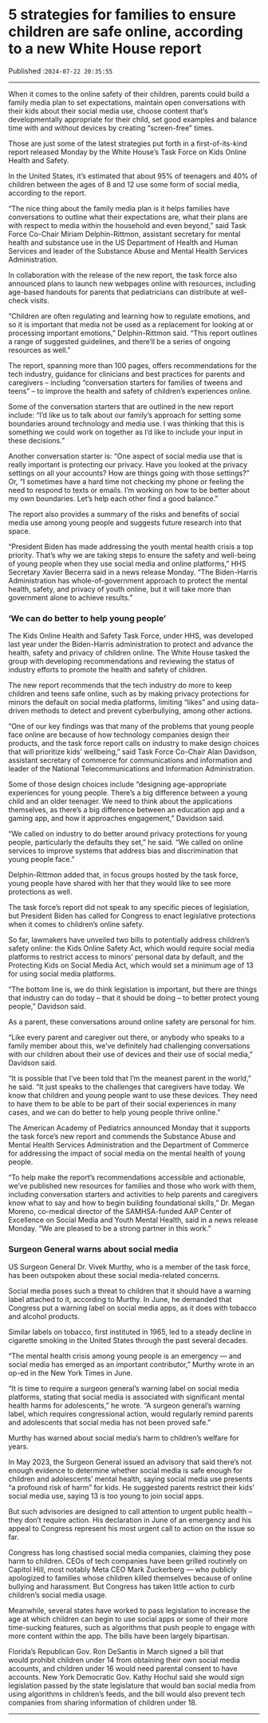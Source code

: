 # 5 strategies for families to ensure children are safe online, according to a new White House report

Published :`2024-07-22 20:35:55`

---

When it comes to the online safety of their children, parents could build a family media plan to set expectations, maintain open conversations with their kids about their social media use, choose content that’s developmentally appropriate for their child, set good examples and balance time with and without devices by creating “screen-free” times.

Those are just some of the latest strategies put forth in a first-of-its-kind report released Monday by the White House’s Task Force on Kids Online Health and Safety.

In the United States, it’s estimated that about 95% of teenagers and 40% of children between the ages of 8 and 12 use some form of social media, according to the report.

“The nice thing about the family media plan is it helps families have conversations to outline what their expectations are, what their plans are with respect to media within the household and even beyond,” said Task Force Co-Chair Miriam Delphin-Rittmon, assistant secretary for mental health and substance use in the US Department of Health and Human Services and leader of the Substance Abuse and Mental Health Services Administration.

In collaboration with the release of the new report, the task force also announced plans to launch new webpages online with resources, including age-based handouts for parents that pediatricians can distribute at well-check visits.

“Children are often regulating and learning how to regulate emotions, and so it is important that media not be used as a replacement for looking at or processing important emotions,” Delphin-Rittmon said. “This report outlines a range of suggested guidelines, and there’ll be a series of ongoing resources as well.”

The report, spanning more than 100 pages, offers recommendations for the tech industry, guidance for clinicians and best practices for parents and caregivers – including “conversation starters for families of tweens and teens” – to improve the health and safety of children’s experiences online.

Some of the conversation starters that are outlined in the new report include: “I’d like us to talk about our family’s approach for setting some boundaries around technology and media use. I was thinking that this is something we could work on together as I’d like to include your input in these decisions.”

Another conversation starter is: “One aspect of social media use that is really important is protecting our privacy. Have you looked at the privacy settings on all your accounts? How are things going with those settings?” Or, “I sometimes have a hard time not checking my phone or feeling the need to respond to texts or emails. I’m working on how to be better about my own boundaries. Let’s help each other find a good balance.”

The report also provides a summary of the risks and benefits of social media use among young people and suggests future research into that space.

“President Biden has made addressing the youth mental health crisis a top priority. That’s why we are taking steps to ensure the safety and well-being of young people when they use social media and online platforms,” HHS Secretary Xavier Becerra said in a news release Monday. “The Biden-Harris Administration has whole-of-government approach to protect the mental health, safety, and privacy of youth online, but it will take more than government alone to achieve results.”

### ‘We can do better to help young people’

The Kids Online Health and Safety Task Force, under HHS, was developed last year under the Biden-Harris administration to protect and advance the health, safety and privacy of children online. The White House tasked the group with developing recommendations and reviewing the status of industry efforts to promote the health and safety of children.

The new report recommends that the tech industry do more to keep children and teens safe online, such as by making privacy protections for minors the default on social media platforms, limiting “likes” and using data-driven methods to detect and prevent cyberbullying, among other actions.

“One of our key findings was that many of the problems that young people face online are because of how technology companies design their products, and the task force report calls on industry to make design choices that will prioritize kids’ wellbeing,” said Task Force Co-Chair Alan Davidson, assistant secretary of commerce for communications and information and leader of the National Telecommunications and Information Administration.

Some of those design choices include “designing age-appropriate experiences for young people. There’s a big difference between a young child and an older teenager. We need to think about the applications themselves, as there’s a big difference between an education app and a gaming app, and how it approaches engagement,” Davidson said.

“We called on industry to do better around privacy protections for young people, particularly the defaults they set,” he said. “We called on online services to improve systems that address bias and discrimination that young people face.”

Delphin-Rittmon added that, in focus groups hosted by the task force, young people have shared with her that they would like to see more protections as well.

The task force’s report did not speak to any specific pieces of legislation, but President Biden has called for Congress to enact legislative protections when it comes to children’s online safety.

So far, lawmakers have unveiled two bills to potentially address children’s safety online: the Kids Online Safety Act, which would require social media platforms to restrict access to minors’ personal data by default, and the Protecting Kids on Social Media Act, which would set a minimum age of 13 for using social media platforms.

“The bottom line is, we do think legislation is important, but there are things that industry can do today – that it should be doing – to better protect young people,” Davidson said.

As a parent, these conversations around online safety are personal for him.

“Like every parent and caregiver out there, or anybody who speaks to a family member about this, we’ve definitely had challenging conversations with our children about their use of devices and their use of social media,” Davidson said.

“It is possible that I’ve been told that I’m the meanest parent in the world,” he said. “It just speaks to the challenges that caregivers have today. We know that children and young people want to use these devices. They need to have them to be able to be part of their social experiences in many cases, and we can do better to help young people thrive online.”

The American Academy of Pediatrics announced Monday that it supports the task force’s new report and commends the Substance Abuse and Mental Health Services Administration and the Department of Commerce for addressing the impact of social media on the mental health of young people.

“To help make the report’s recommendations accessible and actionable, we’ve published new resources for families and those who work with them, including conversation starters and activities to help parents and caregivers know what to say and how to begin building foundational skills,” Dr. Megan Moreno, co-medical director of the SAMHSA-funded AAP Center of Excellence on Social Media and Youth Mental Health, said in a news release Monday. “We are pleased to be a strong partner in this work.”

### Surgeon General warns about social media

US Surgeon General Dr. Vivek Murthy, who is a member of the task force, has been outspoken about these social media-related concerns.

Social media poses such a threat to children that it should have a warning label attached to it, according to Murthy. In June, he demanded that Congress put a warning label on social media apps, as it does with tobacco and alcohol products.

Similar labels on tobacco, first instituted in 1965, led to a steady decline in cigarette smoking in the United States through the past several decades.

“The mental health crisis among young people is an emergency — and social media has emerged as an important contributor,” Murthy wrote in an op-ed in the New York Times in June.

“It is time to require a surgeon general’s warning label on social media platforms, stating that social media is associated with significant mental health harms for adolescents,” he wrote. “A surgeon general’s warning label, which requires congressional action, would regularly remind parents and adolescents that social media has not been proved safe.”

Murthy has warned about social media’s harm to children’s welfare for years.

In May 2023, the Surgeon General issued an advisory that said there’s not enough evidence to determine whether social media is safe enough for children and adolescents’ mental health, saying social media use presents “a profound risk of harm” for kids. He suggested parents restrict their kids’ social media use, saying 13 is too young to join social apps.

But such advisories are designed to call attention to urgent public health – they don’t require action. His declaration in June of an emergency and his appeal to Congress represent his most urgent call to action on the issue so far.

Congress has long chastised social media companies, claiming they pose harm to children. CEOs of tech companies have been grilled routinely on Capitol Hill, most notably Meta CEO Mark Zuckerberg — who publicly apologized to families whose children killed themselves because of online bullying and harassment. But Congress has taken little action to curb children’s social media usage.

Meanwhile, several states have worked to pass legislation to increase the age at which children can begin to use social apps or some of their more time-sucking features, such as algorithms that push people to engage with more content within the app. The bills have been largely bipartisan.

Florida’s Republican Gov. Ron DeSantis in March signed a bill that would prohibit children under 14 from obtaining their own social media accounts, and children under 16 would need parental consent to have accounts. New York Democratic Gov. Kathy Hochul said she would sign legislation passed by the state legislature that would ban social media from using algorithms in children’s feeds, and the bill would also prevent tech companies from sharing information of children under 18.

---

